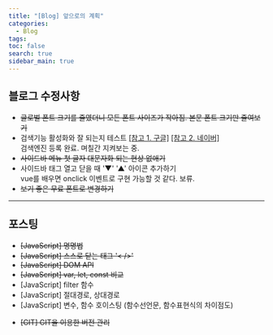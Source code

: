 ```yaml
---
title: "[Blog] 앞으로의 계획"
categories: 
  - Blog
tags: 
toc: false
search: true
sidebar_main: true
---
```


## 블로그 수정사항

* ~~글로벌 폰트 크기를 줄였더니 모든 폰트 사이즈가 작아짐. 본문 폰트 크기만 줄여보기~~
* 검색기능 활성화와 잘 되는지 테스트 [[참고 1. 구글]](https://gmlwjd9405.github.io/2017/10/20/include-blog-in-a-GoogleSearchEngine.html) [[참고 2. 네이버]](https://gmlwjd9405.github.io/2017/10/21/include-blog-in-a-NaverSearchEngine.html)  
검색엔진 등록 완료. 며칠간 지켜보는 중.
* ~~사이드바 메뉴 첫 글자 대문자화 되는 현상 없애기~~
* 사이드바 태그 열고 닫을 때 '▼' '▲' 아이콘 추가하기  
vue를 배우면 onclick 이벤트로 구현 가능할 것 같다. 보류.
* ~~보기 좋은 무료 폰트로 변경하기~~

---

## 포스팅

* ~~[JavaScript] 명명법~~
* ~~[JavaScript] 스스로 닫는 태그 '< />'~~
* ~~[JavaScript] DOM API~~
* ~~[JavaScript] var, let, const 비교~~
* [JavaScript] filter 함수
* [JavaScript] 절대경로, 상대경로
* [JavaScript] 변수, 함수 호이스팅 (함수선언문, 함수표현식의 차이점도)

-  ~~[GIT] GIT을 이용한 버전 관리~~